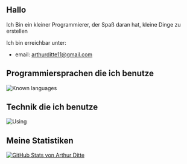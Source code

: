 ## Hallo

Ich Bin ein kleiner Programmierer, der Spaß daran hat, kleine Dinge zu erstellen

Ich bin erreichbar unter: 

- email: arthurditte11@gmail.com


## Programmiersprachen die ich benutze
![Known languages](https://skillicons.dev/icons?i=python,typescript,js,html,css,cs,bash&perline=10)

## Technik die ich benutze
![Using](https://skillicons.dev/icons?i=linux,vscode,idea,github,git,gradle,vercel,postgres,sqlite,ps&perline=10)



## Meine Statistiken
[![GitHub Stats von Arthur Ditte](https://github-readme-stats.vercel.app/api?username=RestytheCake)](https://github.com/Arthur-Ditte)


